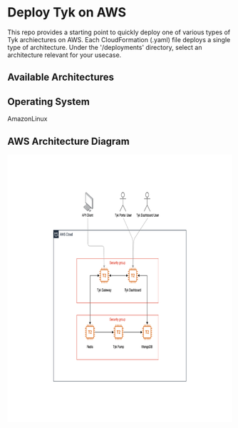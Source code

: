 # Deploy Tyk on AWS
This repo provides a starting point to quickly deploy one of various types of Tyk archiectures on AWS. 
Each CloudFormation (.yaml) file deploys a single type of architecture.
Under the '/deployments' directory, select an architecture relevant for your usecase. 

## Available Architectures
[development environment]: https://github.com/jonathanbernal25/aws-tyk/blob/main/deployments/dev.yaml


<!---
This repo deploys the following components.

| AWS Resource  | Tyk Stack Component | Security Group |
|---------------|---------------------|----------------| 
| EC2 Instance  | Redis Database      | DatabaseSG     |
| EC2 Instance  | MongoDB Database    | DatabaseSG     |
| EC2 Instance  | Tyk Dashboard       | ApplicationSG  |
| EC2 Instance  | Tyk Pump            | DatabaseSG     |
| EC2 Instance  | Tyk Gateway         | ApplicationSG  |
--->

## Operating System
AmazonLinux 

## AWS Architecture Diagram
<img src="zimages/SingleTykGatewayDeployment.png" width="800" height="600">

